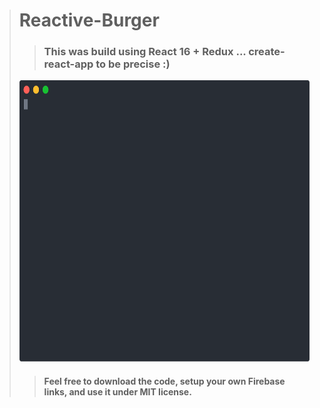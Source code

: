 > # Reactive-Burger
> > ### This was build using React 16 + Redux ... create-react-app to be precise :)
> <img src="https://github.com/BiggaHD/Reactive-Burger/blob/master/create-react-app.svg" height="450" width="600">
>
> > #### Feel free to download the code, setup your own Firebase links, and use it under MIT license.
